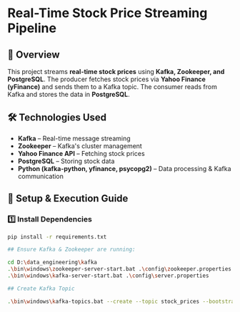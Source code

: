# Real-Time Stock Price Streaming Pipeline

## 📌 Overview
This project streams **real-time stock prices** using **Kafka, Zookeeper, and PostgreSQL**. The producer fetches stock prices via **Yahoo Finance (yFinance)** and sends them to a Kafka topic. The consumer reads from Kafka and stores the data in **PostgreSQL**.

## 🛠️ Technologies Used
- **Kafka** – Real-time message streaming
- **Zookeeper** – Kafka's cluster management
- **Yahoo Finance API** – Fetching stock prices
- **PostgreSQL** – Storing stock data
- **Python (kafka-python, yfinance, psycopg2)** – Data processing & Kafka communication

## 🚀 Setup & Execution Guide

### 1️⃣ Install Dependencies
```sh
pip install -r requirements.txt

## Ensure Kafka & Zookeeper are running:

cd D:\data_engineering\kafka
.\bin\windows\zookeeper-server-start.bat .\config\zookeeper.properties
.\bin\windows\kafka-server-start.bat .\config\server.properties

## Create Kafka Topic

.\bin\windows\kafka-topics.bat --create --topic stock_prices --bootstrap-server localhost:9092 --partitions 1 --replication-factor 1


